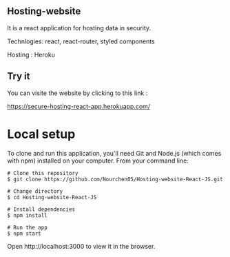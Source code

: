 ## Hosting-website 

It is a react application for hosting data in security.

Technlogies: react, react-router, styled components

Hosting : Heroku

## Try it

You can visite the website by clicking to this link :

https://secure-hosting-react-app.herokuapp.com/

# Local setup

To clone and run this application, you'll need Git and Node.js (which comes with npm) installed on your computer. From your command line:

    # Clone this repository
    $ git clone https://github.com/Nourchen05/Hosting-website-React-JS.git

    # Change directory
    $ cd Hosting-website-React-JS

    # Install dependencies
    $ npm install

    # Run the app
    $ npm start
    
Open http://localhost:3000 to view it in the browser.

